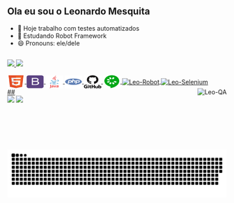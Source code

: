 ## Ola eu sou o Leonardo Mesquita

- 🔭 Hoje trabalho com testes automatizados 
- 🌱 Estudando Robot Framework 
- 😄 Pronouns: ele/dele
##
<div>
  <a href="https://github.com/leonardomesquita0325">
  <img height="180em" src="https://github-readme-stats.vercel.app/api?username=leonardomesquita0325&show_icons=true&theme=dark&include_all_commits=true&count_private=true"/>
  <img height="180em" src="https://github-readme-stats.vercel.app/api/top-langs/?username=leonardomesquita0325&layout=compact&langs_count=7&theme=dracula"/>
</div>
<div style="display: inline_block"><br>
  <img align="center" alt="Leo-HTML" height="30" width="40" src="https://raw.githubusercontent.com/devicons/devicon/master/icons/html5/html5-original.svg">
  <img align="center" alt="Leo-Boot" height="30" width="40" src="https://github.com/devicons/devicon/blob/master/icons/bootstrap/bootstrap-plain.svg">
  <img align="center" alt="Leo-Java" height="30" width="40" src="https://github.com/devicons/devicon/blob/master/icons/java/java-original-wordmark.svg">
  <img align="center" alt="Leo-Php" height="30" width="40" src="https://github.com/devicons/devicon/blob/master/icons/php/php-plain.svg">
  <img align="center" alt="Leo-Git" height="30" width="40" src="https://github.com/devicons/devicon/blob/master/icons/github/github-original-wordmark.svg">
  <img align="center" alt="Leo-Cucumber" height="30" width="40" src="https://github.com/devicons/devicon/blob/master/icons/cucumber/cucumber-plain.svg">
  <img align="center" alt="Leo-Robot" height="30" width="40" src="https://github.com/robotframework/visual-identity/blob/master/logo/robot-framework-white.png">
  <img align="center" alt="Leo-Selenium" height="30" widht="40" src="https://avatars0.githubusercontent.com/u/983927?v=3&s=400">
  <img align="right" alt="Leo-QA" height="140" widht="140" src="https://media1.giphy.com/media/l0K4n42JVSqqUvAQg/giphy.gif?cid=ecf05e47v24hub47k0t5ve096wl8guytoxeq8b5n6ac4zifb&rid=giphy.gif&ct=g">
</div>
  ##
<div> 
  <a href="https://instagram.com/lleossilva_46" target="_blank"><img src="https://img.shields.io/badge/-Instagram-%23E4405F?style=for-the-badge&logo=instagram&logoColor=white" target="_blank"></a>
  <a href="https://www.linkedin.com/in/leonardo-jos%C3%A9-68126916a/" target="_blank"><img src="https://img.shields.io/badge/-LinkedIn-%230077B5?style=for-the-badge&logo=linkedin&logoColor=white" target="_blank"></a> 
 
  ![Snake animation](https://github.com/leonardomesquita0325/leonardomesquita0325/blob/output/github-contribution-grid-snake.svg)
 
</div>
